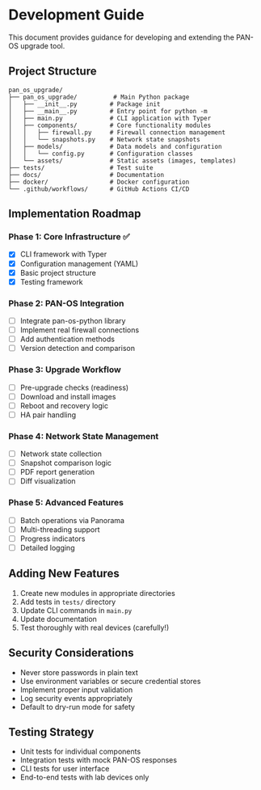 # Development Guide

This document provides guidance for developing and extending the PAN-OS upgrade tool.

## Project Structure

```
pan_os_upgrade/
├── pan_os_upgrade/          # Main Python package
│   ├── __init__.py         # Package init
│   ├── __main__.py         # Entry point for python -m
│   ├── main.py             # CLI application with Typer
│   ├── components/         # Core functionality modules
│   │   ├── firewall.py     # Firewall connection management
│   │   └── snapshots.py    # Network state snapshots
│   ├── models/             # Data models and configuration
│   │   └── config.py       # Configuration classes
│   └── assets/             # Static assets (images, templates)
├── tests/                  # Test suite
├── docs/                   # Documentation
├── docker/                 # Docker configuration
└── .github/workflows/      # GitHub Actions CI/CD
```

## Implementation Roadmap

### Phase 1: Core Infrastructure ✅
- [x] CLI framework with Typer
- [x] Configuration management (YAML)
- [x] Basic project structure
- [x] Testing framework

### Phase 2: PAN-OS Integration
- [ ] Integrate pan-os-python library
- [ ] Implement real firewall connections
- [ ] Add authentication methods
- [ ] Version detection and comparison

### Phase 3: Upgrade Workflow
- [ ] Pre-upgrade checks (readiness)
- [ ] Download and install images
- [ ] Reboot and recovery logic
- [ ] HA pair handling

### Phase 4: Network State Management
- [ ] Network state collection
- [ ] Snapshot comparison logic
- [ ] PDF report generation
- [ ] Diff visualization

### Phase 5: Advanced Features
- [ ] Batch operations via Panorama
- [ ] Multi-threading support
- [ ] Progress indicators
- [ ] Detailed logging

## Adding New Features

1. Create new modules in appropriate directories
2. Add tests in `tests/` directory
3. Update CLI commands in `main.py`
4. Update documentation
5. Test thoroughly with real devices (carefully!)

## Security Considerations

- Never store passwords in plain text
- Use environment variables or secure credential stores
- Implement proper input validation
- Log security events appropriately
- Default to dry-run mode for safety

## Testing Strategy

- Unit tests for individual components
- Integration tests with mock PAN-OS responses
- CLI tests for user interface
- End-to-end tests with lab devices only